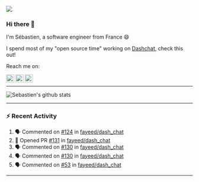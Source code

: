 ![](https://komarev.com/ghpvc/?username=sebastienBtr)

### Hi there 👋

I'm Sébastien, a software engineer from France 😄

I spend most of my "open source time" working on [Dashchat](https://github.com/fayeed/dash_chat), check this out!

Reach me on:

<a href="https://twitter.com/seb_bouttier">
  <img align="left" width="22px" src="https://cdn.jsdelivr.net/npm/simple-icons@v3/icons/twitter.svg" />
</a>
<a href="https://www.linkedin.com/in/sebastien-bouttier">
  <img align="left" width="22px" src="https://cdn.jsdelivr.net/npm/simple-icons@v3/icons/linkedin.svg" />
</a>
<a href="https://medium.com/@sebastienBtr">
  <img align="left" width="22px" src="https://cdn.jsdelivr.net/npm/simple-icons@v3/icons/medium.svg" />
</a>
</br>

---

![Sebastien's github stats](https://github-readme-stats.vercel.app/api?username=sebastienBtr&show_icons=true&title_color=24292e&icon_color=40c463&text_color=24292e&bg_color=fff&count_private=true)

---

### :zap: Recent Activity

<!--START_SECTION:activity-->
1. 🗣 Commented on [#124](https://github.com//fayeed/dash_chat/issues/124) in [fayeed/dash_chat](https://github.com//fayeed/dash_chat)
2. 💪 Opened PR [#131](https://github.com//fayeed/dash_chat/pull/131) in [fayeed/dash_chat](https://github.com//fayeed/dash_chat)
3. 🗣 Commented on [#130](https://github.com//fayeed/dash_chat/issues/130) in [fayeed/dash_chat](https://github.com//fayeed/dash_chat)
4. 🗣 Commented on [#130](https://github.com//fayeed/dash_chat/issues/130) in [fayeed/dash_chat](https://github.com//fayeed/dash_chat)
5. 🗣 Commented on [#53](https://github.com//fayeed/dash_chat/issues/53) in [fayeed/dash_chat](https://github.com//fayeed/dash_chat)
<!--END_SECTION:activity-->

---

<!--
**SebastienBtr/sebastienBtr** is a ✨ _special_ ✨ repository because its `README.md` (this file) appears on your GitHub profile.

Here are some ideas to get you started:

- 🔭 I’m currently working on ...
- 🌱 I’m currently learning ...
- 👯 I’m looking to collaborate on ...
- 🤔 I’m looking for help with ...
- 💬 Ask me about ...
- 📫 How to reach me: ...
- 😄 Pronouns: ...
- ⚡ Fun fact: ...
-->
